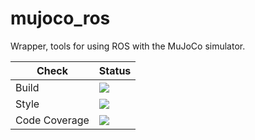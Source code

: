 # mujoco_ros

Wrapper, tools for using ROS with the MuJoCo simulator.

Check | Status
---|---
Build|[<img src="https://codebuild.eu-west-2.amazonaws.com/badges?uuid=eyJlbmNyeXB0ZWREYXRhIjoienJ0eWdlb055Y3lHNWphZnIxY3JRN0dTLzNZdnFJRDVaVFJHTExQNlY5U3V2OUtPM2ViQUNpN2EvaStpdGFkWW80bGtpcExKS1Jkcnk4aG9oQTJqL3Y0PSIsIml2UGFyYW1ldGVyU3BlYyI6IjEwdU9KT2pEa0hUNVpydHEiLCJtYXRlcmlhbFNldFNlcmlhbCI6MX0%3D&branch=kinetic-devel"/>](https://eu-west-2.console.aws.amazon.com/codesuite/codebuild/projects/auto_mujoco_ros_pkgs_kinetic-devel_install_check/)
Style|[<img src="https://codebuild.eu-west-2.amazonaws.com/badges?uuid=eyJlbmNyeXB0ZWREYXRhIjoicEozazNtNkxaN290eHExSWtuSy9mdnJ4UHhray9jSnpHWXBmaTJrY28wV3lERW84NkRtSG5Fekd1cGUrVjdYZTFYazU0Y1ErVEwyMldvTGw0aGtjQVFVPSIsIml2UGFyYW1ldGVyU3BlYyI6Imo2VmVOY0lIdklJcFFyY2QiLCJtYXRlcmlhbFNldFNlcmlhbCI6MX0%3D&branch=kinetic-devel"/>](https://eu-west-2.console.aws.amazon.com/codesuite/codebuild/projects/auto_mujoco_ros_pkgs_kinetic-devel_style_check/)
Code Coverage|[<img src="https://codebuild.eu-west-2.amazonaws.com/badges?uuid=eyJlbmNyeXB0ZWREYXRhIjoiWndYbVVQOUlMcTBTY094VHFXbmhIT1FKZHREY3pZSXZ3S0xvVkQvV21qQUFXTGtBWGtxYkEwR0VXYVVVQVgwNTRDSG5yeWNyaE4vaE9xTzNhT05MR0NFPSIsIml2UGFyYW1ldGVyU3BlYyI6InRNMGJqL3VIdzUrNEozY2YiLCJtYXRlcmlhbFNldFNlcmlhbCI6MX0%3D&branch=kinetic-devel"/>](https://eu-west-2.console.aws.amazon.com/codesuite/codebuild/projects/auto_mujoco_ros_pkgs_kinetic-devel_code_coverage/)


